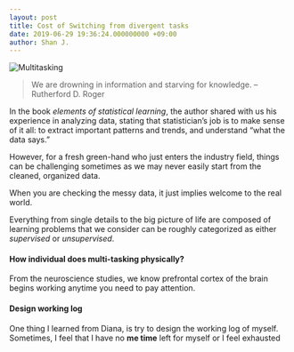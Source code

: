 ```yaml
---
layout: post
title: Cost of Switching from divergent tasks  
date: 2019-06-29 19:36:24.000000000 +09:00
author: Shan J.
---
```

![Multitasking](/img/post_multi.png)

> We are drowning in information and starving for knowledge.
                                        –Rutherford D. Roger

In the book *elements of statistical learning*, the author shared with us his experience in analyzing data, stating that statistician’s job is to make sense of it all: to extract important patterns and trends, and understand “what the data says.”

However, for a fresh green-hand who just enters the industry field, things can be challenging sometimes as we may never easily start from the cleaned, organized data.

When you are checking the messy data, it just implies welcome to the real world.

Everything from single details to the big picture of life are composed of learning problems that we consider can be roughly categorized as either *supervised* or *unsupervised*.

#### How individual does multi-tasking physically?

From the neuroscience studies, we know prefrontal cortex of the brain begins working anytime you need to pay attention.


#### Design working log

One thing I learned from Diana, is try to design the working log of myself. Sometimes, I feel that I have no **me time** left for myself or I feel exhausted
